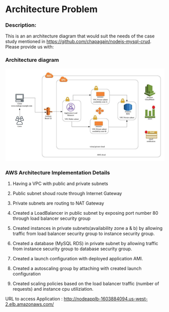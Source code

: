 # Architecture Problem

### Description:
This is an an architecture diagram that would suit the needs of the  case study mentioned in https://github.com/chapagain/nodejs-mysql-crud. Please provide us with:
 
    
### Architecture diagram

<img src="applicaton-setup.jpeg" center="ture" width="1500">


### AWS Architecture Implementation Details

1. Having a VPC with public and private subnets

2. Public subnet shoud route through Internet Gateway

3. Private subnets are routing to NAT Gateway

4. Created a LoadBalancer in public subnet by exposing port number 80 through load balancer security group

5. Created instances in private subnets(availability zone a & b) by allowing traffic from load balancer security group to instance security group.

6. Created a database (MySQL RDS) in private subnet by allowing traffic from instance security group to database security group.

7. Created a launch configuration with deployed application AMI.

8. Created a autoscaling group by attaching with created launch configuration 

9. Created scaling policies based on the load balancer traffic (number of requests) and instance cpu utiliziation.


URL to access Application : http://nodeapplb-1603884094.us-west-2.elb.amazonaws.com/
